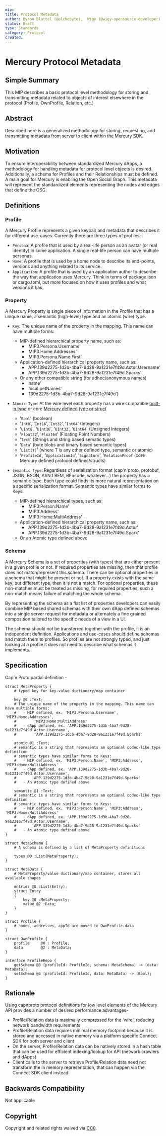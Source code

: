 ```yaml
---
mip: 
title: Protocol Metadata
author: Byron Blattel (@alchebyte),  Wigy (@wigy-opensource-developer), Bartmoss (@izolyomi)
status: Draft
type: Standards
category: Protocol
created: 
---
```

# Mercury Protocol Metadata

## Simple Summary

This MIP describes a basic protocol level methodology for storing and transmitting metadata related to objects of interest elsewhere in the protocol (Profile, OwnProfile, Relation, etc.)

## Abstract

Described here is a generalized methodology for storing, requesting, and transmitting metadata from server to client within the Mercury SDK.

## Motivation

To ensure interoperability between standardized Mercury dApps, a methodology for handling metadata for protocol level objects is desired. Additionally, a schema for Profiles and their Relationships must be defined. A main goal for Mercury is enabling the Open Social Graph. This metadata will represent the standardized elements representing the nodes and edges that define the OSG.

## Definitions

### Profile

A Mercury Profile represents a given keypair and metadata that describes it for different use-cases. Currently there are three types of profiles-

- `Persona`: A profile that is used by a real-life person as an avatar (or real identity) in some application. A single real-life person can have multiple personas.
- `Home`: A profile that is used by a home node to describe its end-points, versions and anything related to its service.
- `Application`: A profile that is used by an application author to describe the way that application uses Mercury. Think in terms of package.json or cargo.toml, but more focused on how it uses profiles and what versions it has.

### Property

A Mercury Property is single piece of information in the Profile that has a unique name, a semantic (high-level) type and an atomic (wire) type.

- `Key`: The unique name of the property in the mapping. This name can have multiple forms:
  - MIP-defined hierarchical property name, such as:
    - 'MIP3.Persona.Username'
    - 'MIP3.Home.Addresses'
    - 'MIP3.Persona.Name.First'
  - Application-defined hierarchical property name, such as:
    - 'APP.139d2275-1d3b-4ba7-9d28-9a1231e7f49d.Actor.Username'
    - 'APP.139d2275-1d3b-4ba7-9d28-9a1231e7f49d.Sparks'
  - Or any other compatible string (for adhoc/anonymous names)
    - 'name'
    - 'local.petNames'
    - '139d2275-1d3b-4ba7-9d28-9a1231e7f49d')

- `Atomic Type`: At the wire level each property has a wire compatible [built-in type](https://capnproto.org/language.html#built-in-types) or core [Mercury defined type or struct](https://gitlab.libertaria.community/mercury/client-sdk-rust/blob/develop/home-protocol/protocol/mercury.capnp)
  - '`Bool`' (boolean)
  - '`Int8`', '`Int16`', '`Int32`', '`Int64`' (Integers)
  - '`UInt8`', '`UInt16`', '`UInt32`', '`UInt64`' (Unsigned Integers)
  - '`Float32`', '`Float64`' (Floating Point Numbers)
  - '`Text`' (Strings and string based sematic types)
  - '`Data`' (byte blobs and binary based semantic types)
  - '`List(T)`' (where T is any other defined type, semantic or atomic)
  - '`ProfileId`', '`ApplicationId`', '`Signature`', '`RelationProof` (core Mercury defined protocol defines/structs)

- `Semantic Type`: Regardless of serialization format (cap'n'proto, protobuf, JSON, BSON, ASN.1 BEM, BEncode, whatever...) the property has a semantic type. Each type could finds its more natural representation on a specific serialization format. Semantic types have similar forms to Keys:
  - MIP-defined hierarchical types, such as:
    - 'MIP3:Person:Name'
    - 'MIP3:Address'
    - 'MIP3:Home:MultiAddress'
  - Application-defined hierarchical property name, such as:
    - 'APP.139d2275-1d3b-4ba7-9d28-9a1231e7f49d.Actor'
    - 'APP.139d2275-1d3b-4ba7-9d28-9a1231e7f49d.Spark'
  - Or an Atomic type defined above

### Schema

A Mercury Schema is a set of properties (with types) that are either present in a given profile or not. If required properties are missing, then that profile does not match/represent this schema. There can be optional properties in a schema that might be present or not. If a property exists with the same key, but different type, then it is not a match. For optional properties, these non-matches must be treated as missing, for required properties, such a non-match means failure of matching the whole schema.

By representing the schema as a flat list of properties developers can easily combine MIP based shared schemas with their own dApp defined schemas into a single server request for metadata or alternately a fine grained composition tailored to the specific needs of a view in a UI.

The schema should not be transferred together with the profile, it is an independent definition. Applications and use-cases should define schemas and match them to profiles. So profiles are not strongly typed, and just looking at a profile it does not need to describe what schemas it implements.

## Specification

Cap'n Proto partial definition -

```capnproto
struct MetaProperty {
    # typed key for key-value dictionary/map container

    key @0 :Text;
    # The unique name of the property in the mapping. This name can have multiple forms:
    #   - MIP defined, ex. 'MIP3.Persona.Username', 'MIP3.Home.Addresses',
    #        'MIP3:Home:MultiAddress'
    #   - dApp defined, ex. 'APP.139d2275-1d3b-4ba7-9d28-9a1231e7f49d.Actor.Username',
    #        'APP.139d2275-1d3b-4ba7-9d28-9a1231e7f49d.Sparks'

    atomic @1 :Text;
    # semantic is a string that represents an optional codec-like type definition
    # semantic types have similar forms to Keys:
    #   - MIP defined, ex. 'MIP3:Person:Name', 'MIP3:Address', 'MIP3:Home:MultiAddress'
    #   - dApp defined, ex. 'APP.139d2275-1d3b-4ba7-9d28-9a1231e7f49d.Actor.Username',
    #       'APP.139d2275-1d3b-4ba7-9d28-9a1231e7f49d.Sparks'
    #   - An Atomic type defined above

    semantic @1 :Text;
    # semantic is a string that represents an optional codec-like type definition
    # semantic types have similar forms to Keys:
    #   - MIP defined, ex. 'MIP3:Person:Name', 'MIP3:Address', 'MIP3:Home:MultiAddress'
    #   - dApp defined, ex. 'APP.139d2275-1d3b-4ba7-9d28-9a1231e7f49d.Actor.Username',
    #       'APP.139d2275-1d3b-4ba7-9d28-9a1231e7f49d.Sparks'
    #   - An Atomic type defined above
}

struct MetaSchema {
    # A schema is defined by a list of MetaProperty definitions

    types @0 :List(MetaProperty);
}

struct MetaData {
    # MetaProperty/value dictionary/map container, stores all available shapes

    entries @0 :List(Entry);
    struct Entry
    {
        key @0 :MetaProperty;
        value @2 :Data;
    }
}

struct Profile {
    # homes, addresses, appId are moved to OwnProfile.data
}

struct OwnProfile {
    profile     @0 : Profile;
    data        @2 : MetaData;
}

interface ProfileRepo {
    getSchema @3 (profileId: ProfileId, schema: MetaSchema) -> (data: MetaData);
    setSchema @3 (profileId: ProfileId, data: MetaData) -> (Bool);
}
```

## Rationale

Using capnproto protocol definitions for low level elements of the Mercury API
provides a number of desired performance advantages-

- Profile/Relation data is maximally compressed for the 'wire', reducing network bandwidth requirements
- Profile/Relation data requires minimal memory footprint because it is stored and accessed in native memory via a platform specific Connect SDK for both server and client
- On the server, Profile/Relation data can be natively stored in a hash table that can be used for efficient indexing/lookup for API (network crawlers and dApps)
- Client calls to the server to retrieve Profile/Relation data need not transform the in memory representation, that can happen via the Connect SDK client instead

## Backwards Compatibility

Not applicable

## Copyright

Copyright and related rights waived via [CC0](https://creativecommons.org/publicdomain/zero/1.0/).